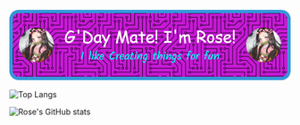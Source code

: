 ![Header](./Assets/Images/Header.png)

![Top Langs](https://github-readme-stats.vercel.app/api/top-langs/?username=risetothetop2127&langs_count=10)

![Rose's GitHub stats](https://github-readme-stats.vercel.app/api?username=risetothetop2127&count_private=true&show_icons=true&include_all_commits=true)